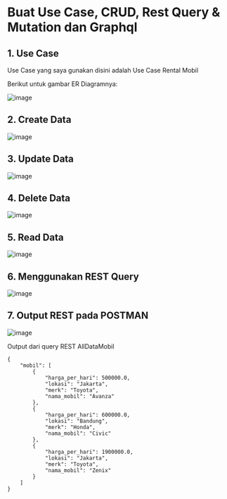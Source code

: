 # Buat Use Case, CRUD, Rest Query & Mutation dan Graphql


## 1. Use Case

  Use Case yang saya gunakan disini adalah Use Case Rental Mobil

  Berikut untuk gambar ER Diagramnya:

  ![image](https://github.com/user-attachments/assets/4e1e5e43-9e81-45c8-bc33-33f425f1c96b)



## 2. Create Data

![image](https://github.com/user-attachments/assets/d841c3a4-10fb-4596-a709-49372a0f6a5a)




## 3. Update Data

![image](https://github.com/user-attachments/assets/4dc15a14-5373-4a42-9c13-cb2a0b066708)



## 4. Delete Data

![image](https://github.com/user-attachments/assets/83263475-ff10-421a-a8f4-b1c1f10bc10f)




## 5. Read Data 
![image](https://github.com/user-attachments/assets/6d579b9c-ff1d-4f4e-9e5f-0ad55aad3b2e)


## 6. Menggunakan REST Query

![image](https://github.com/user-attachments/assets/9970384a-6a98-41b9-b2c4-9f8b7abd3c6f)


## 7. Output REST pada POSTMAN

![image](https://github.com/user-attachments/assets/a2486f83-5584-4112-88bb-6f177e937742)


Output dari query REST AllDataMobil

```
{
    "mobil": [
        {
            "harga_per_hari": 500000.0,
            "lokasi": "Jakarta",
            "merk": "Toyota",
            "nama_mobil": "Avanza"
        },
        {
            "harga_per_hari": 600000.0,
            "lokasi": "Bandung",
            "merk": "Honda",
            "nama_mobil": "Civic"
        },
        {
            "harga_per_hari": 1900000.0,
            "lokasi": "Jakarta",
            "merk": "Toyota",
            "nama_mobil": "Zenix"
        }
    ]
}

```




